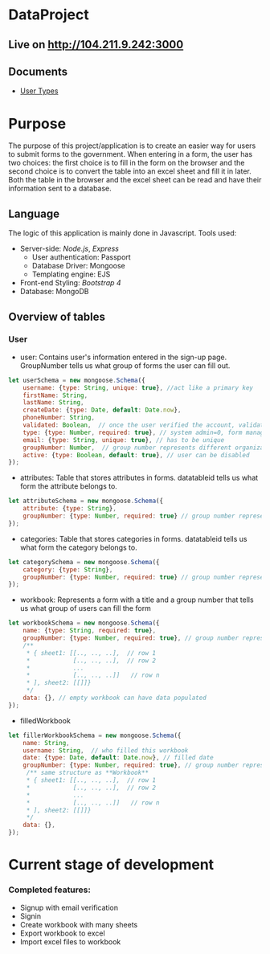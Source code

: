 # DataProject
## Live on http://104.211.9.242:3000
## Documents
- [User Types](document/user-types.md)

# Purpose
The purpose of this project/application is to create an easier way for users to submit forms to the government. When entering in a form, the user has two choices: the first choice is to fill in the form on the browser and the second choice is to convert the table into an excel sheet and fill it in later. Both the table in the browser and the excel sheet can be read and have their information sent to a database.

## Language
The logic of this application is mainly done in Javascript. Tools used:
- Server-side: *Node.js*, *Express*
  - User authentication: Passport
  - Database Driver: Mongoose
  - Templating engine: EJS
- Front-end Styling: *Bootstrap 4*
- Database: MongoDB

## Overview of tables
### User
- user: Contains user's information entered in the sign-up page. GroupNumber tells us what group of forms the user can fill out.
```javascript
let userSchema = new mongoose.Schema({
    username: {type: String, unique: true}, //act like a primary key
    firstName: String,
    lastName: String,
    createDate: {type: Date, default: Date.now},
    phoneNumber: String,
    validated: Boolean,  // once the user verified the account, validated->true
    type: {type: Number, required: true}, // system admin=0, form manager=1, user=2
    email: {type: String, unique: true}, // has to be unique
    groupNumber: Number,  // group number represents different organizations, each organization does not share any data with others
    active: {type: Boolean, default: true}, // user can be disabled
});
```
- attributes: Table that stores attributes in forms. datatableid tells us what form the attribute belongs to.
```javascript
let attributeSchema = new mongoose.Schema({
    attribute: {type: String},
    groupNumber: {type: Number, required: true} // group number represents different organizations, each organization does not share any data with others
});
```
- categories: Table that stores categories in forms. datatableid tells us what form the category belongs to.
```javascript
let categorySchema = new mongoose.Schema({
    category: {type: String},
    groupNumber: {type: Number, required: true} // group number represents different organizations, each organization does not share any data with others
});
```
- workbook: Represents a form with a title and a group number that tells us what group of users can fill the form
```javascript
let workbookSchema = new mongoose.Schema({
    name: {type: String, required: true},
    groupNumber: {type: Number, required: true}, // group number represents different organizations, each organization does not share any data with others
    /**
     * { sheet1: [[.., .., ..],  // row 1
     *            [.., .., ..],  // row 2
     *            ...
     *            [.., .., ..]]   // row n
     * ], sheet2: [[]]}
     */
    data: {}, // empty workbook can have data populated
});
```
- filledWorkbook
```javascript
let fillerWorkbookSchema = new mongoose.Schema({
    name: String,
    username: String,  // who filled this workbook
    date: {type: Date, default: Date.now}, // filled date
    groupNumber: {type: Number, required: true}, // group number represents different organizations, each organization does not share any data with others
     /** same structure as **Workbook**
     * { sheet1: [[.., .., ..],  // row 1
     *            [.., .., ..],  // row 2
     *            ...
     *            [.., .., ..]]   // row n
     * ], sheet2: [[]]}
     */
    data: {},
});
```

# Current stage of development
### Completed features:
- Signup with email verification
- Signin
- Create workbook with many sheets
- Export workbook to excel
- Import excel files to workbook


